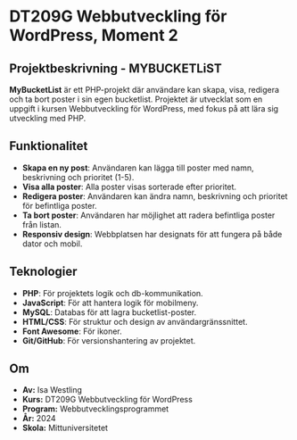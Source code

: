 # DT209G Webbutveckling för WordPress, Moment 2

## Projektbeskrivning - MYBUCKETLiST
**MyBucketList** är ett PHP-projekt där användare kan skapa, visa, redigera och ta bort poster i sin egen bucketlist. Projektet är utvecklat som en uppgift i kursen Webbutveckling för WordPress, med fokus på att lära sig utveckling med PHP.

## Funktionalitet
- **Skapa en ny post**: Användaren kan lägga till poster med namn, beskrivning och prioritet (1-5).
- **Visa alla poster**: Alla poster visas sorterade efter prioritet.
- **Redigera poster**: Användaren kan ändra namn, beskrivning och prioritet för befintliga poster.
- **Ta bort poster**: Användaren har möjlighet att radera befintliga poster från listan.
- **Responsiv design**: Webbplatsen har designats för att fungera på både dator och mobil.

## Teknologier
- **PHP**: För projektets logik och db-kommunikation.
- **JavaScript**: För att hantera logik för mobilmeny.
- **MySQL**: Databas för att lagra bucketlist-poster.
- **HTML/CSS**: För struktur och design av användargränssnittet.
- **Font Awesome**: För ikoner.
- **Git/GitHub**: För versionshantering av projektet.

## Om
* **Av:** Isa Westling
* **Kurs:** DT209G Webbutveckling för WordPress
* **Program:** Webbutvecklingsprogrammet
* **År:** 2024
* **Skola:** Mittuniversitetet
